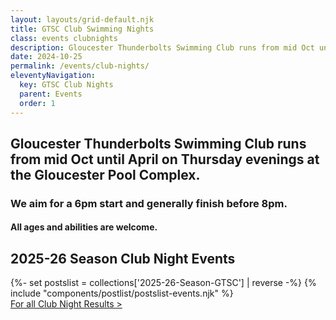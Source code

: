 ```yaml
---
layout: layouts/grid-default.njk
title: GTSC Club Swimming Nights
class: events clubnights
description: Gloucester Thunderbolts Swimming Club runs from mid Oct until April on Thursday evenings at the Gloucester Pool Complex. 
date: 2024-10-25
permalink: /events/club-nights/
eleventyNavigation:
  key: GTSC Club Nights
  parent: Events
  order: 1
---
```

## Gloucester Thunderbolts Swimming Club runs from mid Oct until April on Thursday evenings at the Gloucester Pool Complex. 

### We aim for a 6pm start and generally finish before 8pm.

#### All ages and abilities are welcome.
<div class="padtop3rem"></div>
<div class="postlist-section-wrapper">	
   <h2 class="heading-text">2025-26 Season Club Night Events</h2>
<div class="resultswrapper">
	{%- set postslist = collections['2025-26-Season-GTSC'] | reverse -%} 
	{% include "components/postlist/postslist-events.njk" %}
</div>
</div>


<div class="linkwrapper"><a class="resultspdf" href="/events/results/" title="Club Night Results" alt="Club Night Results">For all Club Night Results &gt;</a></div>